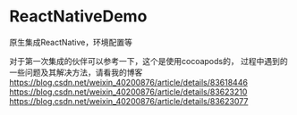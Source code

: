 # ReactNativeDemo
原生集成ReactNative，环境配置等

对于第一次集成的伙伴可以参考一下，这个是使用cocoapods的，
过程中遇到的一些问题及其解决方法，请看我的博客
https://blog.csdn.net/weixin_40200876/article/details/83618446
https://blog.csdn.net/weixin_40200876/article/details/83623210
https://blog.csdn.net/weixin_40200876/article/details/83623077
